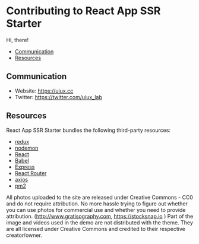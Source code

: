 # Contributing to React App SSR Starter

Hi, there!

* [Communication](#communication)
* [Resources](#res)

<a name="communication"></a>
## Communication

* Website: https://uiux.cc
* Twitter: https://twitter.com/uiux_lab


<a name="res"></a>
## Resources

React App SSR Starter bundles the following third-party resources:

- [redux](https://redux.js.org/)
- [nodemon](https://nodemon.io/)
- [React](https://reactjs.org/)
- [Babel](https://babeljs.io/)
- [Express](http://expressjs.com/)
- [React Router](https://reacttraining.com/react-router/web/guides/quick-start/)
- [axios](https://github.com/axios/axios)
- [pm2](https://pm2.keymetrics.io/)


All photos uploaded to the site are released under Creative Commons - CC0 and do not require attribution. No more hassle trying to figure out whether you can use photos for commercial use and whether you need to provide attribution. (http://www.gratisography.com, https://stocksnap.io ) Part of the image and videos used in the demo are not distributed with the theme. They are all licensed under Creative Commons and credited to their respective creator/owner.



